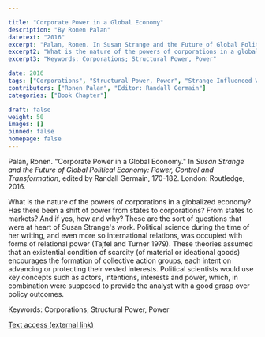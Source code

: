 ```yaml
---

title: "Corporate Power in a Global Economy"
description: "By Ronen Palan"
datetext: "2016"
excerpt: "Palan, Ronen. In Susan Strange and the Future of Global Political Economy: Power, Control and Transformation, edited by Randall Germain, 170-182. London: Routledge, 2016."
excerpt2: "What is the nature of the powers of corporations in a globalized economy? Has there been a shift of power from states to corporations? From states to markets? And if yes, how and why? These are the sort of questions that were at heart of Susan Strange's work. Political science during the time of her writing, and even more so international relations, was occupied with forms of relational power (Tajfel and Turner 1979). These theories assumed that an existential condition of scarcity (of material or ideational goods) encourages the formation of collective action groups, each intent on advancing or protecting their vested interests. Political scientists would use key concepts such as actors, intentions, interests and power, which, in combination were supposed to provide the analyst with a good grasp over policy outcomes."
excerpt3: "Keywords: Corporations; Structural Power, Power"

date: 2016
tags: ["Corporations", "Structural Power, Power", "Strange-Influenced Works", "2010's"]
contributors: ["Ronen Palan", "Editor: Randall Germain"]
categories: ["Book Chapter"]

draft: false
weight: 50
images: []
pinned: false
homepage: false
---
```


Palan, Ronen. "Corporate Power in a Global Economy." In *Susan Strange and the Future of Global Political Economy: Power, Control and Transformation*, edited by Randall Germain, 170-182. London: Routledge, 2016.

What is the nature of the powers of corporations in a globalized economy? Has there been a shift of power from states to corporations? From states to markets? And if yes, how and why? These are the sort of questions that were at heart of Susan Strange's work. Political science during the time of her writing, and even more so international relations, was occupied with forms of relational power (Tajfel and Turner 1979). These theories assumed that an existential condition of scarcity (of material or ideational goods) encourages the formation of collective action groups, each intent on advancing or protecting their vested interests. Political scientists would use key concepts such as actors, intentions, interests and power, which, in combination were supposed to provide the analyst with a good grasp over policy outcomes.

Keywords: Corporations; Structural Power, Power

[Text access (external link)](https://www.worldcat.org/title/948603852)

